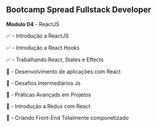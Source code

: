 ## Bootcamp Spread Fullstack Developer

**Modulo 04** - ReactJS

:white_check_mark: - Introdução a ReactJS

:white_check_mark: - Introdução a React Hooks

:white_check_mark: - Trabalhando React, States e Effects

:black_square_button: - Desenvolvimento de aplicações com React

:black_square_button: - Desafios Intermediários Js

:black_square_button: - Práticas Avançads em Projetos

:black_square_button: - Introdução a Redux com React

:black_square_button: - Criando Front-End Totalmente componetizado
